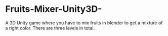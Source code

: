 # Fruits-Mixer-Unity3D-
A 3D Unity game where you have to mix fruits in blender to get a mixture of a right color. There are three levels in total.
